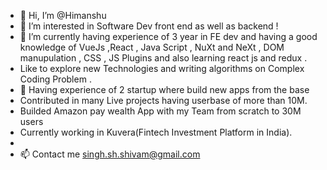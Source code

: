 - 👋 Hi, I’m @Himanshu
- 👀 I’m interested in Software Dev front end as well as backend  ! 
- 🌱 I’m currently having experience of 3 year in FE dev and having a good knowledge of VueJs ,React , Java Script , NuXt and NeXt , DOM manupulation , CSS , JS Plugins and  also learning react js and redux .
- Like to explore new Technologies and writing algorithms on Complex Coding Problem .
- 💞️ Having experience of 2 startup where build new apps from the base
- Contributed in many Live projects having userbase of more than 10M.
- Builded Amazon pay wealth App with my Team from scratch to 30M users
- Currently working in Kuvera(Fintech Investment Platform in India).
- 
- 📫 Contact me singh.sh.shivam@gmail.com

<!---
himanhu/himanhu is a ✨ special ✨ repository because its `README.md` (this file) appears on your GitHub profile.
You can click the Preview link to take a look at your changes.
--->
